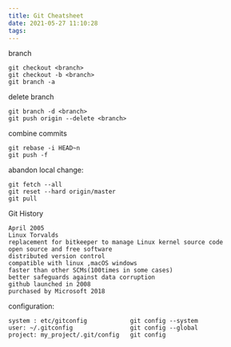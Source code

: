 ```yaml
---
title: Git Cheatsheet
date: 2021-05-27 11:10:28
tags:
---
```


branch  

	git checkout <branch>
	git checkout -b <branch>
	git branch -a
delete branch  

	git branch -d <branch>
	git push origin --delete <branch>

combine commits  

    git rebase -i HEAD~n
    git push -f

abandon local change:  

    git fetch --all
    git reset --hard origin/master
    git pull


Git History  

	April 2005
	Linux Torvalds
	replacement for bitkeeper to manage Linux kernel source code
	open source and free software
	distributed version control
	compatible with linux ,macOS windows
	faster than other SCMs(100times in some cases)
	better safeguards against data corruption
	github launched in 2008
	purchased by Microsoft 2018

configuration:  

	system : etc/gitconfig            git config --system
	user: ~/.gitconfig                git config --global
	project: my_project/.git/config   git config